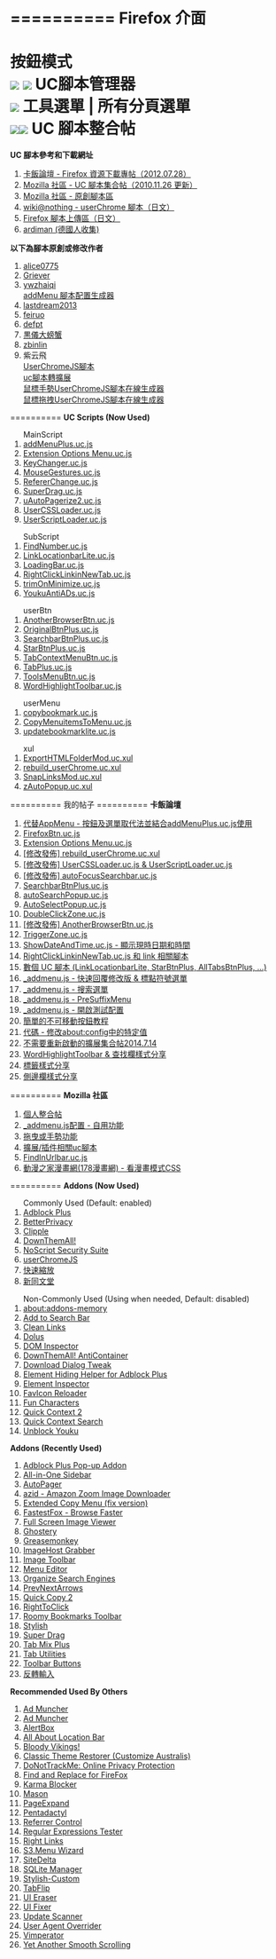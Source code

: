 ==========
Firefox 介面
==========
按鈕模式<br>
<img src="https://mozest.com/attachment/201409/5/100724_14099132044vuM.png">
<img src="https://mozest.com/attachment/201408/11/100724_1407742327CYIc.png">
UC腳本管理器<br>
<img src="https://mozest.com/attachment/201409/5/100724_1409911592AP1Y.png">
工具選單 | 所有分頁選單<br>
<img src="https://mozest.com/attachment/201409/5/100724_14099132044z29.png"><img src="http://fj.ikafan.com/attachment/forum/201409/02/183914knpllia1vbv5aoyl.png.thumb.jpg">
UC 腳本整合帖
==========
<b>UC 腳本參考和下載網址</b>
<ol>
<li><a href="http://bbs.kafan.cn/thread-1340501-1-1.html">卡飯論壇 - Firefox 資源下載專帖（2012.07.28）</a><br></li>
<li><a href="https://g.mozest.com/thread-26773-1-1">Mozilla 社區 - UC 腳本集合帖（2010.11.26 更新）</a><br></li>
<li><a href="https://j.mozest.com/zh-CN/">Mozilla 社區 - 原創腳本區</a><br></li>
<li><a href="http://wiki.nothing.sh/page/userChrome.js%CD%D1%A5%B9%A5%AF%A5%EA%A5%D7%A5%C8#vfb09d65">wiki@nothing - userChrome 腳本（日文）</a><br></li>
<li><a href="http://u6.getuploader.com/script/">Firefox 腳本上傳區（日文）</a><br></li>
<li><a href="https://github.com/ardiman/userChrome.js">ardiman (德國人收集)</a><br></li>
</ol>
<b>以下為腳本原創或修改作者</b>
<ol>
<li><a href="https://github.com/alice0775/userChrome.js">alice0775</a><br></li>
<li><a href="https://github.com/Griever/userChromeJS">Griever</a><br></li>
<li><a href="https://github.com/ywzhaiqi/userChromeJS">ywzhaiqi</a><br></li>
<a href="http://ywzhaiqi.github.io/addMenu_creator/">addMenu 腳本配置生成器</a><br>
<li><a href="https://github.com/lastdream2013/userChrome">lastdream2013</a><br></li>
<li><a href="https://github.com/feiruo/userChromeJS">feiruo</a><br></li>
<li><a href="https://github.com/defpt/userChromeJs">defpt</a><br></li>
<li><a href="http://pan.baidu.com/share/home?uk=2467242534#category/type=0">黒儀大螃蟹</a><br></li>
<li><a href="https://bitbucket.org/zbinlin">zbinlin</a><br></li>
<li>紫云飛</li>
<a href="http://www.cnblogs.com/ziyunfei/archive/2011/11/25/2263756.html">UserChromeJS腳本</a><br>
<a href="http://www.cnblogs.com/ziyunfei/archive/2012/02/05/2338725.html">uc腳本轉擴展</a><br>
<a href="http://www.cnblogs.com/ziyunfei/archive/2011/12/15/2289504.html">鼠標手勢UserChromeJS腳本在線生成器</a><br>
<a href="http://www.cnblogs.com/ziyunfei/archive/2011/12/20/2293928.html">鼠標拖拽UserChromeJS腳本在線生成器</a><br>
</ol>
==========
<b>UC Scripts (Now Used)</b></br>
<ol>
MainScript
<li><a href="https://github.com/Drager-oos/userChrome/blob/master/MainScript/addMenuPlus.uc.js">addMenuPlus.uc.js</a><br></li>
<li><a href="https://github.com/Drager-oos/userChrome/blob/master/MainScript/Extension%20Options%20Menu.uc.js">Extension Options Menu.uc.js</a><br></li>
<li><a href="https://github.com/Drager-oos/userChrome/blob/master/MainScript/KeyChanger.uc.js">KeyChanger.uc.js</a><br></li>
<li><a href="https://github.com/Drager-oos/userChrome/blob/master/MainScript/MouseGestures.uc.js">MouseGestures.uc.js</a><br></li>
<li><a href="https://github.com/Drager-oos/userChrome/blob/master/MainScript/RefererChange.uc.js">RefererChange.uc.js</a><br></li>
<li><a href="https://github.com/Drager-oos/userChrome/blob/master/MainScript/SuperDrag.uc.js">SuperDrag.uc.js</a><br></li>
<li><a href="https://github.com/Drager-oos/userChrome/blob/master/MainScript/uAutoPagerize2.uc.js">uAutoPagerize2.uc.js</a><br></li>
<li><a href="https://github.com/Drager-oos/userChrome/blob/master/MainScript/UserCSSLoader.uc.js">UserCSSLoader.uc.js</a><br></li>
<li><a href="https://github.com/Drager-oos/userChrome/blob/master/MainScript/UserScriptLoader.uc.js">UserScriptLoader.uc.js</a><br></li>
</ol>
<ol>
SubScript
<li><a href="https://github.com/Drager-oos/userChrome/blob/master/SubScript/FindNumber.uc.js">FindNumber.uc.js</a><br></li>
<li><a href="https://github.com/Drager-oos/userChrome/blob/master/SubScript/LinkLocationbarLite.uc.js">LinkLocationbarLite.uc.js</a><br></li>
<li><a href="https://github.com/Drager-oos/userChrome/blob/master/SubScript/LoadingBar.uc.js">LoadingBar.uc.js</a><br></li>
<li><a href="https://github.com/Drager-oos/userChrome/blob/master/SubScript/RightClickLinkinNewTab.uc.js">RightClickLinkinNewTab.uc.js</a><br></li>
<li><a href="https://github.com/Drager-oos/userChrome/blob/master/SubScript/trimOnMinimize.uc.js">trimOnMinimize.uc.js</a><br></li>
<li><a href="https://github.com/Drager-oos/userChrome/blob/master/SubScript/YoukuAntiADs.uc.js">YoukuAntiADs.uc.js</a><br></li>
</ol>
<ol>
userBtn
<li><a href="https://github.com/Drager-oos/userChrome/blob/master/BtnPlus/AnotherBrowserBtn.uc.js">AnotherBrowserBtn.uc.js</a><br></li>
<li><a href="https://github.com/Drager-oos/userChrome/blob/master/BtnPlus/OriginalBtnPlus.uc.js">OriginalBtnPlus.uc.js</a><br></li>
<li><a href="https://github.com/Drager-oos/userChrome/blob/master/BtnPlus/SearchbarBtnPlus.uc.js">SearchbarBtnPlus.uc.js</a><br></li>
<li><a href="https://github.com/Drager-oos/userChrome/blob/master/BtnPlus/StarBtnPlus.uc.js">StarBtnPlus.uc.js</a><br></li>
<li><a href="https://github.com/Drager-oos/userChrome/blob/master/BtnPlus/TabContextMenuBtn.uc.js">TabContextMenuBtn.uc.js</a><br></li>
<li><a href="https://github.com/Drager-oos/userChrome/blob/master/BtnPlus/TabPlus.uc.js">TabPlus.uc.js</a><br></li>
<li><a href="https://github.com/Drager-oos/userChrome/blob/master/BtnPlus/ToolsMenuBtn.uc.js">ToolsMenuBtn.uc.js</a><br></li>
<li><a href="https://github.com/Drager-oos/userChrome/blob/master/BtnPlus/WordHighlightToolbar.uc.js">WordHighlightToolbar.uc.js</a><br></li>
</ol>
<ol>
userMenu
<li><a href="https://github.com/Drager-oos/userChrome/blob/master/userMenu/copybookmark.uc.js">copybookmark.uc.js</a><br></li>
<li><a href="https://github.com/Drager-oos/userChrome/blob/master/userMenu/CopyMenuitemsToMenu.uc.js">CopyMenuitemsToMenu.uc.js</a><br></li>
<li><a href="https://github.com/Drager-oos/userChrome/blob/master/userMenu/updatebookmarklite.uc.js">updatebookmarklite.uc.js</a><br></li>
</ol>
<ol>
xul
<li><a href="https://github.com/Drager-oos/userChrome/blob/master/xul/ExportHTMLFolderMod.uc.xul">ExportHTMLFolderMod.uc.xul</a><br></li>
<li><a href="https://github.com/Drager-oos/userChrome/blob/master/xul/rebuild_userChrome.uc.xul">rebuild_userChrome.uc.xul</a><br></li>
<li><a href="https://github.com/Drager-oos/userChrome/blob/master/xul/SnapLinksMod.uc.xul">SnapLinksMod.uc.xul</a><br></li>
<li><a href="https://github.com/Drager-oos/userChrome/blob/master/xul/zAutoPopup.uc.xul">zAutoPopup.uc.xul</a><br></li>
</ol>
==========
我的帖子
==========
<b>卡飯論壇</b>
<ol>
<li><a href="http://bbs.kafan.cn/thread-1739599-1-1.html">代替AppMenu - 按鈕及選單取代法並結合addMenuPlus.uc.js使用</a><br></li>
<li><a href="http://bbs.kafan.cn/thread-1759163-1-1.html">FirefoxBtn.uc.js</a><br></li>
<li><a href="http://bbs.kafan.cn/thread-1755436-1-1.html">Extension Options Menu.uc.js</a><br></li>
<li><a href="http://bbs.kafan.cn/thread-1754228-1-1.html">[修改發佈] rebuild_userChrome.uc.xul</a><br></li>
<li><a href="http://bbs.kafan.cn/thread-1754182-1-1.html">[修改發佈] UserCSSLoader.uc.js & UserScriptLoader.uc.js</a><br></li>
<li><a href="http://bbs.kafan.cn/thread-1739617-1-1.html">[修改發佈] autoFocusSearchbar.uc.js</a><br></li>
<li><a href="http://bbs.kafan.cn/thread-1741525-1-1.html">SearchbarBtnPlus.uc.js</a><br></li>
<li><a href="http://bbs.kafan.cn/thread-1749331-1-1.html">autoSearchPopup.uc.js</a><br></li>
<li><a href="http://bbs.kafan.cn/thread-1759415-1-1.html">AutoSelectPopup.uc.js</a><br></li>
<li><a href="http://bbs.kafan.cn/thread-1761923-1-1.html">DoubleClickZone.uc.js</a><br></li>
<li><a href="http://bbs.kafan.cn/thread-1739635-1-1.html">[修改發佈] AnotherBrowserBtn.uc.js</a><br></li>
<li><a href="http://bbs.kafan.cn/thread-1748650-1-1.html">TriggerZone.uc.js</a><br></li>
<li><a href="http://bbs.kafan.cn/thread-1747400-1-1.html">ShowDateAndTime.uc.js - 顯示現時日期和時間</a><br></li>
<li><a href="http://bbs.kafan.cn/thread-1755453-1-1.html">RightClickLinkinNewTab.uc.js 和 link 相關腳本</a><br></li>
<li><a href="http://bbs.kafan.cn/thread-1739999-1-1.html">數個 UC 腳本 (LinkLocationbarLite, StarBtnPlus, AllTabsBtnPlus, ...)</a><br></li>
<li><a href="http://bbs.kafan.cn/thread-1739649-1-1.html">_addmenu.js - 快速回覆修改版 & 標點符號選單</a><br></li>
<li><a href="http://bbs.kafan.cn/thread-1750226-1-1.html">_addmenu.js - 搜索選單</a><br></li>
<li><a href="http://bbs.kafan.cn/thread-1752591-1-1.html">_addmenu.js - PreSuffixMenu</a><br></li>
<li><a href="http://bbs.kafan.cn/thread-1757983-1-1.html">_addmenu.js - 開啟測試配置</a><br></li>
<li><a href="http://bbs.kafan.cn/thread-1743344-1-1.html">簡單的不可移動按鈕教程</a><br></li>
<li><a href="http://bbs.kafan.cn/thread-1743975-1-1.html">代碼 - 修改about:config中的特定值</a><br></li>
<li><a href="http://bbs.kafan.cn/thread-1754619-1-1.html">不需要重新啟動的擴展集合帖2014.7.14</a><br></li>
<li><a href="http://bbs.kafan.cn/thread-1756715-1-1.html">WordHighlightToolbar & 查找欄樣式分享</a><br></li>
<li><a href="http://bbs.kafan.cn/thread-1758572-1-1.html">標籤樣式分享</a><br></li>
<li><a href="http://bbs.kafan.cn/thread-1758660-1-1.html">側邊欄樣式分享</a><br></li>
</ol>
==========
<b>Mozilla 社區</b>
<ol>
<li><a href="http://g.mozest.com/thread-41396-1-1">個人整合帖</a><br></li>
<li><a href="http://g.mozest.com/thread-44436-1-1">_addmenu.js配置 - 自用功能</a><br></li>
<li><a href="http://g.mozest.com/thread-44453-1-1">拖曳或手勢功能</a><br></li>
<li><a href="http://g.mozest.com/thread-44382-1-1">擴展/插件相關uc腳本</a><br></li>
<li><a href="http://g.mozest.com/thread-43981-1-1">FindInUrlbar.uc.js</a><br></li>
<li><a href="http://g.mozest.com/thread-43730-1-1">動漫之家漫畫網(178漫畫網) - 看漫畫模式CSS</a><br></li>
</ol>
==========
<b>Addons (Now Used)</b><br>
<ol>
Commonly Used (Default: enabled)
<li><a href="https://addons.mozilla.org/zh-TW/firefox/addon/adblock-plus/">Adblock Plus</a><br></li>
<li><a href="https://addons.mozilla.org/zh-TW/firefox/addon/betterprivacy/">BetterPrivacy</a><br></li>
<li><a href="https://addons.mozilla.org/zh-TW/firefox/addon/clipple/">Clipple</a><br></li>
<li><a href="https://addons.mozilla.org/zh-TW/firefox/addon/downthemall/">DownThemAll!</a><br></li>
<li><a href="https://addons.mozilla.org/zh-tw/firefox/addon/noscript/">NoScript Security Suite</a><br></li>
<li><a href="http://userchromejs.mozdev.org/">userChromeJS</a><br></li>
<li><a href="https://addons.mozilla.org/zh-TW/firefox/addon/zoom-panel/">快速縮放</a><br></li>
<li><a href="https://addons.mozilla.org/zh-TW/firefox/addon/%E6%96%B0%E5%90%8C%E6%96%87%E5%A0%82-new-tong-wen-tang/">新同文堂</a><br></li>
</ol>
<ol>
Non-Commonly Used (Using when needed, Default: disabled)
<li><a href="https://addons.mozilla.org/zh-TW/firefox/addon/about-addons-memory/">about:addons-memory</a><br></li>
<li><a href="https://addons.mozilla.org/zh-TW/firefox/addon/add-to-search-bar/">Add to Search Bar</a><br></li>
<li><a href="https://addons.mozilla.org/zh-TW/firefox/addon/clean-links/">Clean Links</a><br></li>
<li><a href="https://addons.mozilla.org/zh-TW/firefox/addon/dolus/">Dolus</a><br></li>
<li><a href="https://addons.mozilla.org/zh-TW/firefox/addon/dom-inspector-6622/">DOM Inspector</a><br></li>
<li><a href="https://addons.mozilla.org/zh-TW/firefox/addon/downthemall-anticontainer/">DownThemAll! AntiContainer</a><br></li>
<li><a href="https://addons.mozilla.org/zh-TW/firefox/addon/download-dialog-tweak/">Download Dialog Tweak</a><br></li>
<li><a href="https://addons.mozilla.org/zh-TW/firefox/addon/elemhidehelper/">Element Hiding Helper for Adblock Plus</a><br></li>
<li><a href="https://addons.mozilla.org/zh-TW/firefox/addon/element-inspector/">Element Inspector</a><br></li>
<li><a href="https://addons.mozilla.org/zh-TW/firefox/addon/faviconreloader/">FavIcon Reloader</a><br></li>
<li><a href="https://addons.mozilla.org/zh-TW/firefox/addon/fun-characters/">Fun Characters</a><br></li>
<li><a href="https://addons.mozilla.org/zh-TW/firefox/addon/quick-context-2/">Quick Context 2</a><br></li>
<li><a href="https://addons.mozilla.org/zh-TW/firefox/addon/quickcontextsearch/">Quick Context Search</a><br></li>
<li><a href="https://addons.mozilla.org/zh-TW/firefox/addon/unblock-youku/">Unblock Youku</a><br></li>
</ol>
<b>Addons (Recently Used)</b>
<ol>
<li><a href="https://addons.mozilla.org/zh-TW/firefox/addon/adblock-plus-pop-up-addon/">Adblock Plus Pop-up Addon</a><br></li>
<li><a href="https://addons.mozilla.org/zh-TW/firefox/addon/all-in-one-sidebar/">All-in-One Sidebar</a><br></li>
<li><a href="https://addons.mozilla.org/zh-TW/firefox/addon/autopager/">AutoPager</a><br></li>
<li><a href="https://addons.mozilla.org/zh-TW/firefox/addon/azid-amazon-zoom-image-downloa/">azid - Amazon Zoom Image Downloader</a><br></li>
<li><a href="https://addons.mozilla.org/zh-TW/firefox/addon/extended-copy-menu-fix-vers/">Extended Copy Menu (fix version)</a><br></li>
<li><a href="https://addons.mozilla.org/zh-TW/firefox/addon/fastestfox-browse-faster/">FastestFox - Browse Faster</a><br></li>
<li><a href="https://addons.mozilla.org/zh-TW/firefox/addon/full-screen-image-viewer/">Full Screen Image Viewer</a><br></li>
<li><a href="https://addons.mozilla.org/zh-TW/firefox/addon/ghostery/">Ghostery</a><br></li>
<li><a href="https://addons.mozilla.org/zh-TW/firefox/addon/greasemonkey/">Greasemonkey</a><br></li>
<li><a href="https://addons.mozilla.org/zh-TW/firefox/addon/imagehost-grabber/">ImageHost Grabber</a><br></li>
<li><a href="https://addons.mozilla.org/zh-TW/firefox/addon/image-toolbar/">Image Toolbar</a><br></li>
<li><a href="https://addons.mozilla.org/zh-TW/firefox/addon/menu-editor/">Menu Editor</a><br></li>
<li><a href="https://addons.mozilla.org/zh-TW/firefox/addon/organize-search-engines/">Organize Search Engines</a><br></li>
<li><a href="https://addons.mozilla.org/zh-TW/firefox/addon/prevnextarrows/">PrevNextArrows</a><br></li>
<li><a href="https://addons.mozilla.org/zh-TW/firefox/addon/quick-copy-2/">Quick Copy 2</a><br></li>
<li><a href="https://addons.mozilla.org/zh-TW/firefox/addon/righttoclick/">RightToClick</a><br></li>
<li><a href="https://addons.mozilla.org/zh-TW/firefox/addon/roomy-bookmarks-toolbar/">Roomy Bookmarks Toolbar</a><br></li>
<li><a href="https://addons.mozilla.org/zh-TW/firefox/addon/stylish/">Stylish</a><br></li>
<li><a href="https://addons.mozilla.org/zh-TW/firefox/addon/super-drag/">Super Drag</a><br></li>
<li><a href="https://addons.mozilla.org/zh-TW/firefox/addon/tab-mix-plus/">Tab Mix Plus</a><br></li>
<li><a href="https://addons.mozilla.org/zh-TW/firefox/addon/tab-utilities/">Tab Utilities</a><br></li>
<li><a href="https://addons.mozilla.org/zh-TW/firefox/addon/toolbar-buttons/">Toolbar Buttons</a><br></li>
<li><a href="https://addons.mozilla.org/zh-TW/firefox/addon/invert-input/">反轉輸入</a><br></li>
</ol>
<b>Recommended Used By Others</b>
<ol>
<li><a href="http://www.admuncher.com/download.shtml">Ad Muncher</a><br></li>
<li><a href="http://baike.baidu.com/view/1800356.htm">Ad Muncher</a><br></li>
<li><a href="https://addons.mozilla.org/zh-TW/firefox/addon/alertbox/">AlertBox</a><br></li>
<li><a href="https://addons.mozilla.org/zh-TW/firefox/addon/all-about-location-bar/">All About Location Bar</a><br></li>
<li><a href="https://addons.mozilla.org/zh-TW/firefox/addon/bloody-vikings/">Bloody Vikings!</a><br></li>
<li><a href="https://addons.mozilla.org/zh-TW/firefox/addon/classicthemerestorer/">Classic Theme Restorer (Customize Australis)</a><br></li>
<li><a href="https://addons.mozilla.org/zh-TW/firefox/addon/donottrackplus/">DoNotTrackMe: Online Privacy Protection</a><br></li>
<li><a href="https://addons.mozilla.org/zh-TW/firefox/addon/find-and-replace-for-firefox/">Find and Replace for FireFox</a><br></li>
<li><a href="https://addons.mozilla.org/zh-TW/firefox/addon/karma-blocker/">Karma Blocker</a><br></li>
<li><a href="https://addons.mozilla.org/zh-TW/firefox/addon/mason/">Mason</a><br></li>
<li><a href="https://addons.mozilla.org/zh-TW/firefox/addon/pageexpand/">PageExpand</a><br></li>
<li><a href="https://addons.mozilla.org/zh-TW/firefox/addon/pentadactyl/">Pentadactyl</a><br></li>
<li><a href="https://addons.mozilla.org/zh-TW/firefox/addon/referrer-control/">Referrer Control</a><br></li>
<li><a href="https://addons.mozilla.org/zh-TW/firefox/addon/rext/">Regular Expressions Tester</a><br></li>
<li><a href="https://addons.mozilla.org/zh-TW/firefox/addon/right-links/">Right Links</a><br></li>
<li><a href="https://addons.mozilla.org/zh-TW/firefox/addon/s3menu-wizard/">S3.Menu Wizard</a><br></li>
<li><a href="https://addons.mozilla.org/zh-TW/firefox/addon/sitedelta/">SiteDelta</a><br></li>
<li><a href="https://addons.mozilla.org/zh-TW/firefox/addon/sqlite-manager/">SQLite Manager</a><br></li>
<li><a href="https://addons.mozilla.org/zh-TW/firefox/addon/stylish-custom/">Stylish-Custom</a><br></li>
<li><a href="https://addons.mozilla.org/zh-TW/firefox/addon/tabflip/">TabFlip</a><br></li>
<li><a href="https://addons.mozilla.org/zh-TW/firefox/addon/ui-eraser/">UI Eraser</a><br></li>
<li><a href="https://addons.mozilla.org/zh-TW/firefox/addon/firefox-4-ui-fixer/">UI Fixer</a><br></li>
<li><a href="https://addons.mozilla.org/zh-TW/firefox/addon/update-scanner/">Update Scanner</a><br></li>
<li><a href="https://addons.mozilla.org/zh-TW/firefox/addon/user-agent-overrider/">User Agent Overrider</a><br></li>
<li><a href="https://addons.mozilla.org/zh-TW/firefox/addon/vimperator/">Vimperator</a><br></li>
<li><a href="https://addons.mozilla.org/zh-TW/firefox/addon/yet-another-smooth-scrolling/">Yet Another Smooth Scrolling</a><br></li>
</ol>
